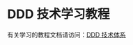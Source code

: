 # DDD 技术学习教程
有关学习的教程文档请访问：[DDD 技术体系](https://cactusli.net/tutorial/DDD%20%E6%8A%80%E6%9C%AF%E4%BD%93%E7%B3%BB/DDD%20%E6%8A%80%E6%9C%AF%E4%BD%93%E7%B3%BB%E2%80%94%20%E7%90%86%E8%AE%BA.html)